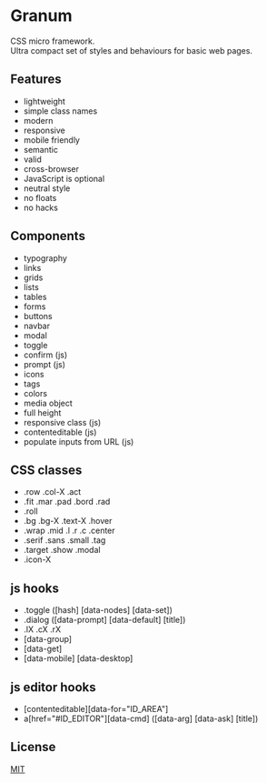 # Granum

CSS micro framework.  
Ultra compact set of styles and behaviours for basic web pages.

## Features

- lightweight
- simple class names
- modern
- responsive
- mobile friendly
- semantic
- valid
- cross-browser
- JavaScript is optional
- neutral style
- no floats
- no hacks

## Components

- typography
- links
- grids
- lists
- tables
- forms
- buttons
- navbar
- modal
- toggle
- confirm (js)
- prompt (js)
- icons
- tags
- colors
- media object
- full height
- responsive class (js)
- contenteditable (js)
- populate inputs from URL (js)


## CSS classes

- .row .col-X .act
- .fit .mar .pad .bord .rad
- .roll
- .bg .bg-X .text-X .hover
- .wrap .mid .l .r .c .center
- .serif .sans .small .tag
- .target .show .modal
- .icon-X


## js hooks

- .toggle ([hash] [data-nodes] [data-set])
- .dialog ([data-prompt] [data-default] [title])
- .lX .cX .rX
- [data-group]
- [data-get]
- [data-mobile] [data-desktop]

## js editor hooks

- [contenteditable][data-for="ID_AREA"]
- a[href="#ID_EDITOR"][data-cmd] ([data-arg] [data-ask] [title])

## License

[MIT](./LICENSE)